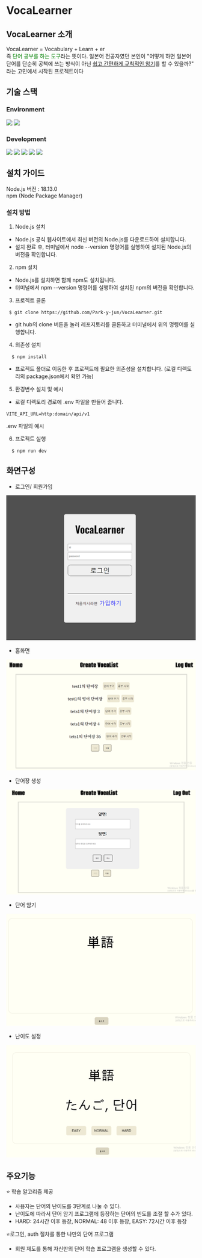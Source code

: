# VocaLearner

## VocaLearner 소개
VocaLearner = Vocabulary + Learn + er <br>
즉 <span style="color: green;">단어 공부를 하는 도구</span>라는 뜻이다. 일본어 전공자였던 본인이 "어떻게 하면 일본어 단어를 단순히 공책에 쓰는 방식이 아닌 <u>쉽고 간편하게 규칙적인 암기</u>를 할 수 있을까?" 라는 고민에서 시작된 프로젝트이다
##  기술 스택

### Environment
  <img src="https://img.shields.io/badge/node.js-339933?style=for-the-badge&logo=Node.js&logoColor=white">
  <img src="https://img.shields.io/badge/npm-CB3837?style=for-the-badge&logo=npm&logoColor=white">

### Development
  <img src="https://img.shields.io/badge/javascript-F7DF1E?style=for-the-badge&logo=javascript&logoColor=white">
  <img src="https://img.shields.io/badge/react-61DAFB?style=for-the-badge&logo=react&logoColor=white">
  <img src="https://img.shields.io/badge/vite-646CFF?style=for-the-badge&logo=vite&logoColor=white">
  <img src="https://img.shields.io/badge/css3-1572B6?style=for-the-badge&logo=css3&logoColor=white">
  <img src="https://img.shields.io/badge/googlefonts-4285F4?style=for-the-badge&logo=googlefonts&logoColor=white">


## 설치 가이드
Node.js 버전 : 18.13.0<br>
npm (Node Package Manager)


### 설치 방법
1. Node.js 설치
- Node.js 공식 웹사이트에서 최신 버전의 Node.js를 다운로드하여 설치합니다.
- 설치 완료 후, 터미널에서 node --version 명령어를 실행하여 설치된 Node.js의 버전을 확인합니다.

2. npm 설치
- Node.js를 설치하면 함께 npm도 설치됩니다.
- 터미널에서 npm --version 명령어를 실행하여 설치된 npm의 버전을 확인합니다.


3. 프로젝트 클론

```
 $ git clone https://github.com/Park-y-jun/VocaLearner.git
```
- git hub의 clone 버튼을 눌러 레포지토리를 클론하고 터미널에서 위의 명령어를 실행합니다.

4. 의존성 설치
```
  $ npm install
```
- 프로젝트 폴더로 이동한 후 프로젝트에 필요한 의존성을 설치합니다. (로컬 디렉토리의 package.json에서 확인 가능)
  
5. 환경변수 설치 및 예시 
- 로컬 디렉토리 경로에 .env 파일을 만들어 줍니다.
```
VITE_API_URL=http:domain/api/v1
```
.env 파일의 예시

6. 프로젝트 실행
```
  $ npm run dev
```

## 화면구성
- 로그인/ 회원가입
<img src= "./ReadMeImg/login.png">

- 홈화면
<img src= "./ReadMeImg/home-hasList.png">

- 단어장 생성
<img src= "./ReadMeImg/create-List.png">

- 단어 암기
<img src= "./ReadMeImg/question.png">

- 난이도 설정
<img src= "./ReadMeImg/answer.png">
  
## 주요기능
⭐ 학습 알고리즘 제공<br>
- 사용자는 단어의 난이도를 3단계로 나눌 수 있다.
- 난이도에 따라서 단어 암기 프로그램에 등장하는 단어의 빈도를 조절 할 수가 있다.
- HARD: 24시간 이후 등장, NORMAL: 48 이후 등장, EASY: 72시간 이후 등장
  
⭐로그인, auth 절차를 통한 나만의 단어 프로그램
- 회원 제도를 통해 자신만의 단어 학습 프로그램을 생성할 수 있다.


